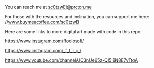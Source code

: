 
You can reach me at sc0tzwEi@proton.me 

For those with the resources and inclination, you can support me here: //www.buymeacoffee.com/sc0tzwEi



Here are some links to more digital art made with code in this repo:


https://www.instagram.com/ffoolosofi/

https://www.instagram.com/_f_f_l_o_/

https://www.youtube.com/channel/UC3nUe65z-QI5IBN8E7vTtqA






